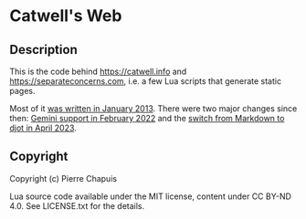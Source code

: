 # Catwell's Web

## Description

This is the code behind https://catwell.info and https://separateconcerns.com, i.e. a few Lua scripts that generate static pages.

Most of it [was written in January 2013](https://blog.separateconcerns.com/2013-01-02-hello-world.html). There were two major changes since then: [Gemini support in February 2022](https://blog.separateconcerns.com/2022-02-05-gemini.html) and the [switch from Markdown to djot in April 2023](https://blog.separateconcerns.com/2023-04-09-djot.html).

## Copyright

Copyright (c) Pierre Chapuis

Lua source code available under the MIT license, content under CC BY-ND 4.0.
See LICENSE.txt for the details.

